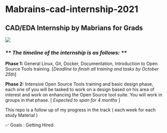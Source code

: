 #  Mabrains-cad-internship-2021  


## CAD/EDA Internship by Mabrians for Grads  



![](https://i.ibb.co/LZKsnB8/74658853.png)


### _**  The timeline of the internship is as follows: **_

**Phase 1:** General Linux, Git, Docker, Documentation, Introduction to Open Source Tools training. [_Deadline to finish all training and tasks by October 25th_]  

**Phase 2:** Intensive Open Source Tools training and basic design phase, each one of you will be tasked to work on a design based on his area of interest and work on enhancing the Open Source tool suite. You will work in groups in that phase. [ _Expected to span for 4 months_ ]  


This repo is a follow up of my progress in the track ( each week for each study Material )

:white_check_mark: Goals : Getting Hired 
